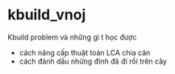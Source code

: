 # kbuild_vnoj
Kbuild problem và những gì t học được

- cách nâng cấp thuật toán LCA chia căn
- cách đánh dấu những đỉnh đã đi rồi trên cây
